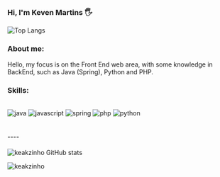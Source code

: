 ### Hi, I'm Keven Martins 🖐️

![Top Langs](https://github-readme-stats.vercel.app/api/top-langs/?username=keakzinho&layout=compact&theme=dark&hide=)

### About me:
Hello, my focus is on the Front End web area, with some knowledge in BackEnd, such as Java (Spring), Python and PHP.



### Skills:

<div style="display: inline_block"><br/> 
    <img margin="5 align="center" alt="java" src="https://img.shields.io/badge/Java-ED8B00?style=for-the-badge&logo=openjdk&logoColor=white"/>
    <img margin="5 align="center" alt="javascript" src="https://img.shields.io/badge/JavaScript-F7DF1E?style=for-the-badge&logo=javascript&logoColor=black"/>
    <img margin="5 align="center" alt="spring" src="https://img.shields.io/badge/Spring-6DB33F?style=for-the-badge&logo=spring&logoColor=white"/>
    <img margin="5 align="center" alt="php" src="https://img.shields.io/badge/PHP-777BB4?style=for-the-badge&logo=php&logoColor=white"/>
    <img margin="5 align="center" alt="python" src="https://img.shields.io/badge/Python-14354C?style=for-the-badge&logo=python&logoColor=white"/>

</div>

<br>

#### ----

![keakzinho GitHub stats](https://github-readme-stats.vercel.app/api?username=keakzinho&show_icons=true&theme=dark)

![keakzinho](https://streak-stats.demolab.com?user=keakzinho&theme=dark&hide_border=true&border_radius=5&card_width=800")
